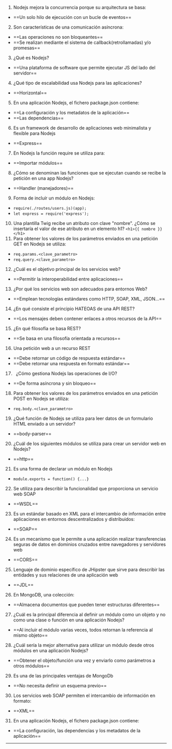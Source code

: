 1. Nodejs mejora la concurrencia porque su arquitectura se basa:
- ==Un solo hilo de ejecución con un bucle de eventos==
2. Son características de una comunicación asíncrona:
- ==Las operaciones no son bloqueantes==
- ==Se realizan mediante el sistema de callback(retrollamadas) y/o promesas==
3. ¿Qué es Nodejs?
- ==Una plataforma de software que permite ejecutar JS del lado del servidor==
4. ¿Qué tipo de escalabilidad usa Nodejs para las aplicaciones?
- ==Horizontal==
5. En una aplicación Nodejs, el fichero package.json contiene:
- ==La configuración y los metadatos de la aplicación==
- ==Las dependencias==
6. Es un framework de desarrollo de aplicaciones web minimalista y flexible para Nodejs
- ==Express==
7. En Nodejs la función require se utiliza para:
- ==Importar módulos==
8. ¿Cómo se denominan las funciones que se ejecutan cuando se recibe la petición en una app Nodejs?
- ==Handler (manejadores)==
9. Forma de incluír un módulo en Nodejs:
- `require(./routes/users.js)(app);`
- `let express = require('express');`
10. Una plantilla Twig recibe un atributo con clave "nombre". ¿Cómo se insertaría el valor de ese atributo en un elemento h1?
`<h1>{{ nombre }}</h1>`
11. Para obtener los valores de los parámetros enviados en una petición GET en Nodejs se utiliza:
- `req.params.<clave_parametro>`
- `req.query.<clave_parametro>`
12. ¿Cuál es el objetivo principal de los servicios web?
- ==Permitir la interoperabilidad entre aplicaciones==
13. ¿Por qué los servicios web son adecuados para entornos Web?
- ==Emplean tecnologías estándares como HTTP, SOAP, XML, JSON...==
14. ¿En qué consiste el principio HATEOAS de una API REST?
- ==Los mensajes deben contener enlaces a otros recursos de la API==
15. ¿En qué filosofía se basa REST?
- ==Se basa en una filosofía orientada a recursos==
16. Una petición web a un recurso REST
- ==Debe retornar un código de respuesta estándar==
- ==Debe retornar una respuesta en formato estándar==
17. &nbsp; ¿Cómo gestiona Nodejs las operaciones de I/O?
- ==De forma asíncrona y sin bloqueo==
18. Para obtener los valores de los parámetros enviados en una petición POST en Nodejs se utiliza:
- `req.body.<clave_parametro>`
19. ¿Qué función de Nodejs se utiliza para leer datos de un formulario HTML enviado a un servidor?
- ==body-parser==
20. ¿Cuál de los siguientes módulos se utiliza para crear un servidor web en Nodejs?
- ==http==
21. Es una forma de declarar un módulo en Nodejs
- `module.exports = function() {...}`
22. Se utiliza para describir la funcionalidad que proporciona un servicio web SOAP
- ==WSDL==
23. Es un estándar basado en XML para el intercambio de información entre aplicaciones en entornos descentralizados y distribuidos:
- ==SOAP==
24. Es un mecanismo que le permite a una aplicación realizar transferencias seguras de datos en dominios cruzados entre navegadores y servidores web
- ==CORS==
25. Lenguaje de dominio específico de JHipster que sirve para describir las entidades y sus relaciones de una aplicación web
- ==JDL==
26. En MongoDB, una colección:
- ==Almacena documentos que pueden tener estructuras diferentes==
27. ¿Cuál es la principal diferencia al definir un módulo como un objeto y no como una clase o función en una aplicación Nodejs?
- ==Al incluir el módulo varias veces, todos retornan la referencia al mismo objeto==
28. ¿Cuál sería la mejor alternativa para utilizar un módulo desde otros módulos en una aplicación Nodejs?
- ==Obtener el objeto/función una vez y enviarlo como parámetros a otros módulos==
29. Es una de las principales ventajas de MongoDb
- ==No necesita definir un esquema previo==
30. Los servicios web SOAP permiten el intercambio de información en formato:
- ==XML==
31. En una aplicación Nodejs, el fichero package.json contiene:
- ==La configuración, las dependencias y los metadatos de la aplicación==

---